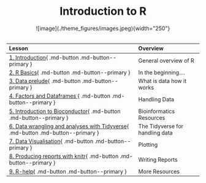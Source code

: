 </center>
<style>h1 {text-align: center;}</style>
<h1><b>Introduction to R</b></h1>
</center>



<center>
![image](./theme_figures/images.jpeg){width="250"}
</center>


<br>
<center>

| **Lesson**                                         | **Overview** | 
|:---------------------------------------------------|:-------------|
|[1. Introduction](./00-introduction.md){ .md-button .md-button--primary } | General overview of R |
|[2. R Basics](./01-r-basics.md){ .md-button .md-button--primary } | In the beginning....|
|[3. Data prelude](./02-data-prelude.md){ .md-button .md-button--primary } | What is data how it works|
|[4. Factors and Dataframes ](./03-basics-factors-dataframes.md){ .md-button .md-button--primary } | Handling Data|
|[5. Introduction to Bioconductor](./04-bioconductor-vcfr.md){ .md-button .md-button--primary } | Bioinformatics Resources|
|[6. Data wrangling and analyses with Tidyverse](./05-dplyr.md){ .md-button .md-button--primary } | The Tidyverse for handling data|
|[7. Data Visualisation](./06-data-visualization.md){ .md-button .md-button--primary } | Plotting|
|[8. Producing reports with knitr](./07-knitr-markdown.md){ .md-button .md-button--primary } | Writing Reports|
|[9. R-help](./08-r-help.md){ .md-button .md-button--primary } | More Resources|

